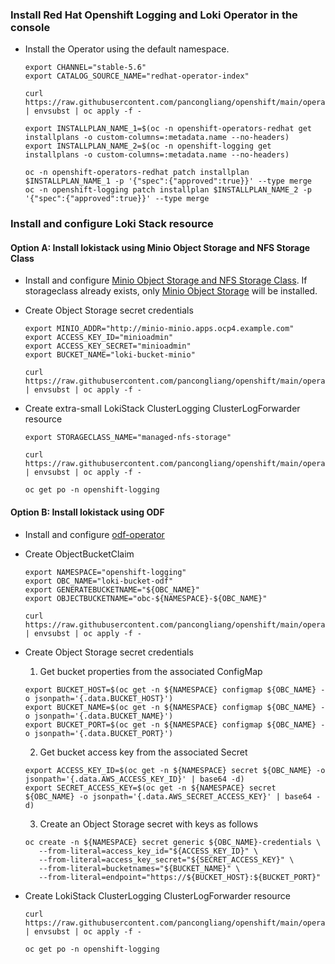 ### Install Red Hat Openshift Logging and Loki Operator in the console

* Install the Operator using the default namespace.
  ```
  export CHANNEL="stable-5.6"
  export CATALOG_SOURCE_NAME="redhat-operator-index"
  
  curl https://raw.githubusercontent.com/pancongliang/openshift/main/operator/logging/deploy/lokistack/01_deploy_operator.yaml | envsubst | oc apply -f -
  
  export INSTALLPLAN_NAME_1=$(oc -n openshift-operators-redhat get installplans -o custom-columns=:metadata.name --no-headers)
  export INSTALLPLAN_NAME_2=$(oc -n openshift-logging get installplans -o custom-columns=:metadata.name --no-headers)
  
  oc -n openshift-operators-redhat patch installplan $INSTALLPLAN_NAME_1 -p '{"spec":{"approved":true}}' --type merge
  oc -n openshift-logging patch installplan $INSTALLPLAN_NAME_2 -p '{"spec":{"approved":true}}' --type merge
  ```
  
### Install and configure Loki Stack resource

#### Option A: Install lokistack using Minio Object Storage and NFS Storage Class

* Install and configure [Minio Object Storage and NFS Storage Class](https://github.com/pancongliang/openshift/blob/main/storage/minio/readme.md#options-c-deploying-minio-with-nfs-storageclass-as-the-backend-storage).
  If storageclass already exists, only [Minio Object Storage](https://github.com/pancongliang/openshift/blob/main/storage/minio/readme.md#options-b-deploying-minio-with-local-volume-as-the-backend-storage) will be installed.


* Create Object Storage secret credentials
  ```
  export MINIO_ADDR="http://minio-minio.apps.ocp4.example.com"
  export ACCESS_KEY_ID="minioadmin"
  export ACCESS_KEY_SECRET="minioadmin"
  export BUCKET_NAME="loki-bucket-minio"
  
  curl https://raw.githubusercontent.com/pancongliang/openshift/main/operator/logging/deploy/lokistack/02_minio_credentials.yaml | envsubst | oc apply -f -
  ```
  
* Create extra-small LokiStack ClusterLogging ClusterLogForwarder resource
  ```
  export STORAGECLASS_NAME="managed-nfs-storage"
  
  curl https://raw.githubusercontent.com/pancongliang/openshift/main/operator/logging/deploy/lokistack/03_deploy_loki_stack_minio.yaml | envsubst | oc apply -f -

  oc get po -n openshift-logging 
  ```




#### Option B: Install lokistack using ODF
* Install and configure [odf-operator](https://github.com/pancongliang/openshift/blob/main/storage/odf/deploy_high_availability_odf.md)

* Create ObjectBucketClaim
  ```
  export NAMESPACE="openshift-logging"
  export OBC_NAME="loki-bucket-odf"
  export GENERATEBUCKETNAME="${OBC_NAME}"
  export OBJECTBUCKETNAME="obc-${NAMESPACE}-${OBC_NAME}"
  
  curl https://raw.githubusercontent.com/pancongliang/openshift/main/operator/logging/deploy/lokistack/2_create_obc.yaml | envsubst | oc apply -f -
  ```
  
* Create Object Storage secret credentials
  1. Get bucket properties from the associated ConfigMap
  ```
  export BUCKET_HOST=$(oc get -n ${NAMESPACE} configmap ${OBC_NAME} -o jsonpath='{.data.BUCKET_HOST}')
  export BUCKET_NAME=$(oc get -n ${NAMESPACE} configmap ${OBC_NAME} -o jsonpath='{.data.BUCKET_NAME}')
  export BUCKET_PORT=$(oc get -n ${NAMESPACE} configmap ${OBC_NAME} -o jsonpath='{.data.BUCKET_PORT}')
  ```
  2. Get bucket access key from the associated Secret
  ```
  export ACCESS_KEY_ID=$(oc get -n ${NAMESPACE} secret ${OBC_NAME} -o jsonpath='{.data.AWS_ACCESS_KEY_ID}' | base64 -d)
  export SECRET_ACCESS_KEY=$(oc get -n ${NAMESPACE} secret ${OBC_NAME} -o jsonpath='{.data.AWS_SECRET_ACCESS_KEY}' | base64 -d)
  ```
  3. Create an Object Storage secret with keys as follows
  ```
  oc create -n ${NAMESPACE} secret generic ${OBC_NAME}-credentials \
     --from-literal=access_key_id="${ACCESS_KEY_ID}" \
     --from-literal=access_key_secret="${SECRET_ACCESS_KEY}" \
     --from-literal=bucketnames="${BUCKET_NAME}" \
     --from-literal=endpoint="https://${BUCKET_HOST}:${BUCKET_PORT}"
  ```
  
* Create LokiStack ClusterLogging ClusterLogForwarder resource
  ```
  curl https://raw.githubusercontent.com/pancongliang/openshift/main/operator/logging/deploy/lokistack/3_deploy_loki_stack_odf.yaml | envsubst | oc apply -f -

  oc get po -n openshift-logging 
  ```
